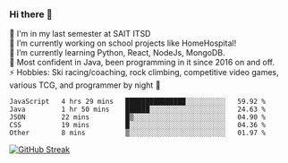 ### Hi there 👋  
🏫 I'm in my last semester at SAIT ITSD  
🔭 I’m currently working on school projects like HomeHospital!  
🌱 I’m currently learning Python, React, NodeJs, MongoDB.  
💬 Most confident in Java, been programming in it since 2016 on and off.  
⚡ Hobbies: Ski racing/coaching, rock climbing, competitive video games, various TCG, and programmer by night 🦉  
<!--START_SECTION:waka-->
```text
JavaScript   4 hrs 29 mins   ███████████████░░░░░░░░░░   59.92 % 
Java         1 hr 50 mins    ██████░░░░░░░░░░░░░░░░░░░   24.63 % 
JSON         22 mins         █▒░░░░░░░░░░░░░░░░░░░░░░░   04.90 % 
CSS          19 mins         █░░░░░░░░░░░░░░░░░░░░░░░░   04.36 % 
Other        8 mins          ▒░░░░░░░░░░░░░░░░░░░░░░░░   01.97 % 
```
<!--END_SECTION:waka-->
[![GitHub Streak](http://github-readme-streak-stats.herokuapp.com?user=liamandaidan&theme=radical&date_format=M%20j%5B%2C%20Y%5D)](https://git.io/streak-stats)
